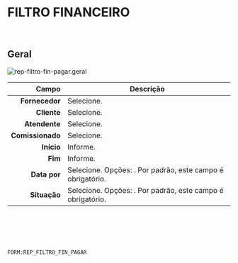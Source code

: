 # FILTRO FINANCEIRO
<br>

## Geral
![rep-filtro-fin-pagar.geral](https://raw.githubusercontent.com/netforcews/docs-siscom/master/geral/imagens/rep-filtro-fin-pagar.geral.png)

Campo | Descrição
--:|---
**Fornecedor** | Selecione.
**Cliente** | Selecione.
**Atendente** | Selecione.
**Comissionado** | Selecione.
**Início** | Informe.
**Fim** | Informe.
**Data por** | Selecione. Opções: . Por padrão, este campo é obrigatório.
**Situação** | Selecione. Opções: . Por padrão, este campo é obrigatório.
<br>
<br>
<br>
<br>

```FORM:REP_FILTRO_FIN_PAGAR```
